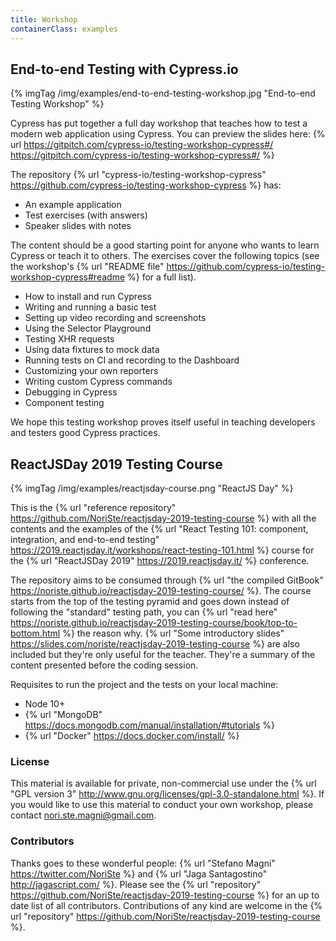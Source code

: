 ```yaml
---
title: Workshop
containerClass: examples
---
```


## End-to-end Testing with Cypress.io

{% imgTag /img/examples/end-to-end-testing-workshop.jpg "End-to-end Testing Workshop" %}

Cypress has put together a full day workshop that teaches how to test a modern web application using Cypress. You can preview the slides here: {% url https://gitpitch.com/cypress-io/testing-workshop-cypress#/ https://gitpitch.com/cypress-io/testing-workshop-cypress#/ %}

The repository {% url "cypress-io/testing-workshop-cypress" https://github.com/cypress-io/testing-workshop-cypress %} has:

- An example application
- Test exercises (with answers)
- Speaker slides with notes

The content should be a good starting point for anyone who wants to learn Cypress or teach it to others. The exercises cover the following topics (see the workshop's {% url "README file" https://github.com/cypress-io/testing-workshop-cypress#readme %} for a full list).

- How to install and run Cypress
- Writing and running a basic test
- Setting up video recording and screenshots
- Using the Selector Playground
- Testing XHR requests
- Using data fixtures to mock data
- Running tests on CI and recording to the Dashboard
- Customizing your own reporters
- Writing custom Cypress commands
- Debugging in Cypress
- Component testing

We hope this testing workshop proves itself useful in teaching developers and testers good Cypress practices.

## ReactJSDay 2019 Testing Course

{% imgTag /img/examples/reactjsday-course.png "ReactJS Day" %}

This is the {% url "reference repository" https://github.com/NoriSte/reactjsday-2019-testing-course %} with all the contents and the examples of the {% url "React Testing 101: component, integration, and end-to-end testing" https://2019.reactjsday.it/workshops/react-testing-101.html %}  course for the {% url "ReactJSDay 2019" https://2019.reactjsday.it/ %} conference.

The repository aims to be consumed through {% url "the compiled GitBook" https://noriste.github.io/reactjsday-2019-testing-course/ %}. The course starts from the top of the testing pyramid and goes down instead of following the "standard" testing path, you can {% url "read here" https://noriste.github.io/reactjsday-2019-testing-course/book/top-to-bottom.html %} the reason why. {% url "Some introductory slides" https://slides.com/noriste/reactjsday-2019-testing-course %} are also included but they're only useful for the teacher. They're a summary of the content presented before the coding session.

Requisites to run the project and the tests on your local machine:

- Node 10+
- {% url "MongoDB" https://docs.mongodb.com/manual/installation/#tutorials %}
- {% url "Docker" https://docs.docker.com/install/ %}

### License

This material is available for private, non-commercial use under the {% url "GPL version 3" http://www.gnu.org/licenses/gpl-3.0-standalone.html %}. If you would like to use this material to conduct your own workshop, please contact nori.ste.magni@gmail.com.

### Contributors

Thanks goes to these wonderful people: {% url "Stefano Magni" https://twitter.com/NoriSte %} and {% url "Jaga Santagostino" http://jagascript.com/ %}. Please see the {% url "repository" https://github.com/NoriSte/reactjsday-2019-testing-course %} for an up to date list of all contributors. Contributions of any kind are welcome in the {% url "repository" https://github.com/NoriSte/reactjsday-2019-testing-course %}.
